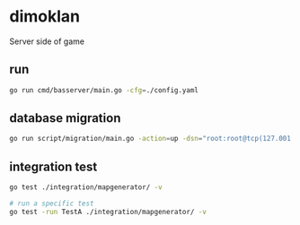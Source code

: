 # dimoklan

Server side of game


## run

```bash
go run cmd/basserver/main.go -cfg=./config.yaml
```

## database migration

```bash
go run script/migration/main.go -action=up -dsn="root:root@tcp(127.001:3306)/dimo_basic" -steps=1
```

## integration test

```bash
go test ./integration/mapgenerator/ -v

# run a specific test
go test -run TestA ./integration/mapgenerator/ -v
```

